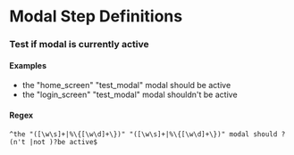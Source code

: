 # Modal Step Definitions

### Test if modal is currently active

#### Examples

* the "home_screen" "test_modal" modal should be active
* the "login_screen" "test_modal" modal shouldn't be active

#### Regex

```
^the "([\w\s]+|%\{[\w\d]+\})" "([\w\s]+|%\{[\w\d]+\})" modal should ?(n't |not )?be active$
```